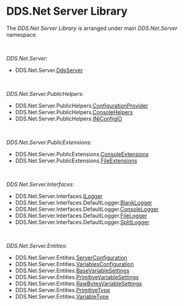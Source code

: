 # DDS.Net Server Library

The *DDS.Net Server Library* is arranged under main *DDS.Net.Server* namespace.

&nbsp;

*DDS.Net.Server*:

* DDS.Net.Server.[DdsServer](./DdsServer.md)

&nbsp;

*DDS.Net.Server.PublicHelpers*:

* DDS.Net.Server.PublicHelpers.[ConfigurationProvider](./ConfigurationProvider.md)
* DDS.Net.Server.PublicHelpers.[ConsoleHelpers](./ConsoleHelpers.md)
* DDS.Net.Server.PublicHelpers.[INIConfigIO](./INIConfigIO.md)

&nbsp;

*DDS.Net.Server.PublicExtensions*:

* DDS.Net.Server.PublicExtensions.[ConsoleExtensions](./ConsoleExtensions.md)
* DDS.Net.Server.PublicExtensions.[FileExtensions](./FileExtensions.md)

&nbsp;

*DDS.Net.Server.Interfaces*:

* DDS.Net.Server.Interfaces.[ILogger](./ILogger.md)
* DDS.Net.Server.Interfaces.DefaultLogger.[BlankLogger](./ILogger.md)
* DDS.Net.Server.Interfaces.DefaultLogger.[ConsoleLogger](./ILogger.md)
* DDS.Net.Server.Interfaces.DefaultLogger.[FileLogger](./ILogger.md)
* DDS.Net.Server.Interfaces.DefaultLogger.[SplitLogger](./ILogger.md)

&nbsp;

*DDS.Net.Server.Entities*:

* DDS.Net.Server.Entities.[ServerConfiguration](./ServerConfiguration.md)
* DDS.Net.Server.Entities.[VariablesConfiguration](./VariablesConfiguration.md)
* DDS.Net.Server.Entities.[BaseVariableSettings](./VariableSettings.md)
* DDS.Net.Server.Entities.[PrimitiveVariableSettings](./VariableSettings.md)
* DDS.Net.Server.Entities.[RawBytesVariableSettings](./VariableSettings.md)
* DDS.Net.Server.Entities.[PrimitiveType](./PrimitiveType.md)
* DDS.Net.Server.Entities.[VariableType](./VariableType.md)
